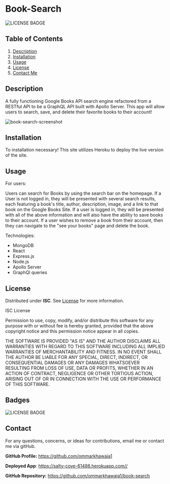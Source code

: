 # Book-Search


![LICENSE BADGE](https://img.shields.io/badge/license-ISC-brightgreen?style=for-the-badge)

## Table of Contents

1. [Description](#description)
2. [Installation](#installation)
3. [Usage](#usage)
4. [License](#license)
5. [Contact Me](#contact)

## Description
A fully functioning Google Books API search engine refactored from a RESTful API to be a GraphQL API built with Apollo Server. This app will allow users to search, save, and delete their favorite books to their account!

![book-search-screenshot](https://user-images.githubusercontent.com/79770445/191140555-77b8c16a-30ef-48d5-a9b7-aaa63c818494.PNG)


## Installation
To installation necessary! This site utilizes Heroku to deploy the live version of the site. 


## Usage
For users:

Users can search for Books by using the search bar on the homepage. If a User is not logged in, they will be presented with several search results, each featuring a book's title, author, description, image, and a link to that book on the Google Books Site. If a user is logged in, they will be presented with all of the above information and will also have the ability to save books to their account. If a user wishes to remove a book from their account, then they can navigate to the "see your books" page and delete the book. 

Technologies:

- MongoDB
- React
- Express.js
- Node.js
- Apollo Server
- GraphQl queries
## License

Distributed under **ISC**. See [License](https://spdx.org/licenses/ISC.html) for more information.



ISC License

Permission to use, copy, modify, and/or distribute this software for any purpose with or without fee is hereby granted, provided that the above copyright notice and this permission notice appear in all copies.

THE SOFTWARE IS PROVIDED "AS IS" AND THE AUTHOR DISCLAIMS ALL WARRANTIES WITH REGARD TO THIS SOFTWARE INCLUDING ALL IMPLIED WARRANTIES OF MERCHANTABILITY AND FITNESS. IN NO EVENT SHALL THE AUTHOR BE LIABLE FOR ANY SPECIAL, DIRECT, INDIRECT, OR CONSEQUENTIAL DAMAGES OR ANY DAMAGES WHATSOEVER RESULTING FROM LOSS OF USE, DATA OR PROFITS, WHETHER IN AN ACTION OF CONTRACT, NEGLIGENCE OR OTHER TORTIOUS ACTION, ARISING OUT OF OR IN CONNECTION WITH THE USE OR PERFORMANCE OF THIS SOFTWARE.

## Badges

![LICENSE BADGE](https://img.shields.io/badge/license-ISC-brightgreen?style=for-the-badge)

## Contact

For any questions, concerns, or ideas for contributions, email me or contact me via gitHub.

**GitHub Profile:** <https://github.com/ommarkhawaja1>

**Deployed App**: <https://salty-cove-61486.herokuapp.com//>

**GitHub Repository:** <https://github.com/ommarkhawaja1/book-search>
